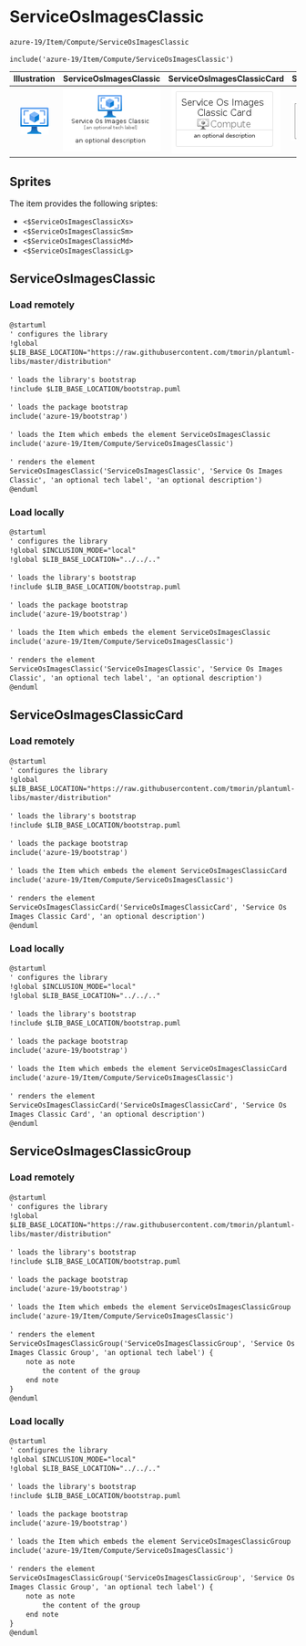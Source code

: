 # ServiceOsImagesClassic


```text
azure-19/Item/Compute/ServiceOsImagesClassic
```

```text
include('azure-19/Item/Compute/ServiceOsImagesClassic')
```



| Illustration | ServiceOsImagesClassic | ServiceOsImagesClassicCard | ServiceOsImagesClassicGroup |
| :---: | :---: | :---: | :---: |
| ![illustration for Illustration](../../../azure-19/Item/Compute/ServiceOsImagesClassic.png) | ![illustration for ServiceOsImagesClassic](../../../azure-19/Item/Compute/ServiceOsImagesClassic.Local.png) | ![illustration for ServiceOsImagesClassicCard](../../../azure-19/Item/Compute/ServiceOsImagesClassicCard.Local.png) | ![illustration for ServiceOsImagesClassicGroup](../../../azure-19/Item/Compute/ServiceOsImagesClassicGroup.Local.png) |



## Sprites
The item provides the following sriptes:

- `<$ServiceOsImagesClassicXs>`
- `<$ServiceOsImagesClassicSm>`
- `<$ServiceOsImagesClassicMd>`
- `<$ServiceOsImagesClassicLg>`





## ServiceOsImagesClassic

### Load remotely
```plantuml
@startuml
' configures the library
!global $LIB_BASE_LOCATION="https://raw.githubusercontent.com/tmorin/plantuml-libs/master/distribution"

' loads the library's bootstrap
!include $LIB_BASE_LOCATION/bootstrap.puml

' loads the package bootstrap
include('azure-19/bootstrap')

' loads the Item which embeds the element ServiceOsImagesClassic
include('azure-19/Item/Compute/ServiceOsImagesClassic')

' renders the element
ServiceOsImagesClassic('ServiceOsImagesClassic', 'Service Os Images Classic', 'an optional tech label', 'an optional description')
@enduml
```

### Load locally
```plantuml
@startuml
' configures the library
!global $INCLUSION_MODE="local"
!global $LIB_BASE_LOCATION="../../.."

' loads the library's bootstrap
!include $LIB_BASE_LOCATION/bootstrap.puml

' loads the package bootstrap
include('azure-19/bootstrap')

' loads the Item which embeds the element ServiceOsImagesClassic
include('azure-19/Item/Compute/ServiceOsImagesClassic')

' renders the element
ServiceOsImagesClassic('ServiceOsImagesClassic', 'Service Os Images Classic', 'an optional tech label', 'an optional description')
@enduml
```

## ServiceOsImagesClassicCard

### Load remotely
```plantuml
@startuml
' configures the library
!global $LIB_BASE_LOCATION="https://raw.githubusercontent.com/tmorin/plantuml-libs/master/distribution"

' loads the library's bootstrap
!include $LIB_BASE_LOCATION/bootstrap.puml

' loads the package bootstrap
include('azure-19/bootstrap')

' loads the Item which embeds the element ServiceOsImagesClassicCard
include('azure-19/Item/Compute/ServiceOsImagesClassic')

' renders the element
ServiceOsImagesClassicCard('ServiceOsImagesClassicCard', 'Service Os Images Classic Card', 'an optional description')
@enduml
```

### Load locally
```plantuml
@startuml
' configures the library
!global $INCLUSION_MODE="local"
!global $LIB_BASE_LOCATION="../../.."

' loads the library's bootstrap
!include $LIB_BASE_LOCATION/bootstrap.puml

' loads the package bootstrap
include('azure-19/bootstrap')

' loads the Item which embeds the element ServiceOsImagesClassicCard
include('azure-19/Item/Compute/ServiceOsImagesClassic')

' renders the element
ServiceOsImagesClassicCard('ServiceOsImagesClassicCard', 'Service Os Images Classic Card', 'an optional description')
@enduml
```

## ServiceOsImagesClassicGroup

### Load remotely
```plantuml
@startuml
' configures the library
!global $LIB_BASE_LOCATION="https://raw.githubusercontent.com/tmorin/plantuml-libs/master/distribution"

' loads the library's bootstrap
!include $LIB_BASE_LOCATION/bootstrap.puml

' loads the package bootstrap
include('azure-19/bootstrap')

' loads the Item which embeds the element ServiceOsImagesClassicGroup
include('azure-19/Item/Compute/ServiceOsImagesClassic')

' renders the element
ServiceOsImagesClassicGroup('ServiceOsImagesClassicGroup', 'Service Os Images Classic Group', 'an optional tech label') {
    note as note
        the content of the group
    end note
}
@enduml
```

### Load locally
```plantuml
@startuml
' configures the library
!global $INCLUSION_MODE="local"
!global $LIB_BASE_LOCATION="../../.."

' loads the library's bootstrap
!include $LIB_BASE_LOCATION/bootstrap.puml

' loads the package bootstrap
include('azure-19/bootstrap')

' loads the Item which embeds the element ServiceOsImagesClassicGroup
include('azure-19/Item/Compute/ServiceOsImagesClassic')

' renders the element
ServiceOsImagesClassicGroup('ServiceOsImagesClassicGroup', 'Service Os Images Classic Group', 'an optional tech label') {
    note as note
        the content of the group
    end note
}
@enduml
```

